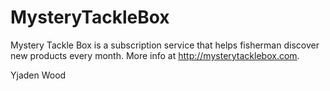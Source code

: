 # MysteryTackleBox
Mystery Tackle Box is a subscription service that helps fisherman discover new products every month. More info at http://mysterytacklebox.com.

Yjaden Wood
